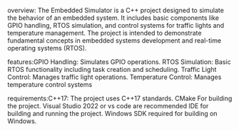 overview: The Embedded Simulator is a C++ project designed to simulate the behavior of an embedded system. It includes basic components like GPIO handling, RTOS simulation, and control systems for traffic lights and temperature management. The project is intended to demonstrate fundamental concepts in embedded systems development and real-time operating systems (RTOS).

features:GPIO Handling: Simulates GPIO operations.
RTOS Simulation: Basic RTOS functionality including task creation and scheduling.
Traffic Light Control: Manages traffic light operations.
Temperature Control: Manages temperature control systems

requirements:C++17: The project uses C++17 standards.
CMake For building the project.
Visual Studio 2022 or vs code are recommended IDE for building and running the project.
Windows SDK required for building on Windows.